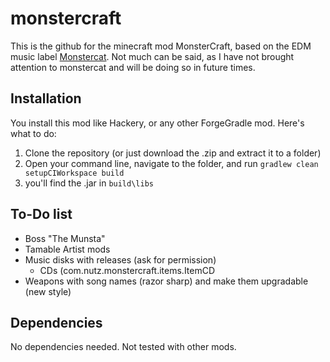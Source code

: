 monstercraft
============
This is the github for the minecraft mod MonsterCraft, based on the EDM music label [Monstercat](http://www.monstercat.com/). Not much can be said, as I have not brought attention to monstercat and will be doing so in future times.

Installation
------------
You install this mod like Hackery, or any other ForgeGradle mod. Here's what to do:
  1. Clone the repository (or just download the .zip and extract it to a folder)
  2. Open your command line, navigate to the folder, and run `gradlew clean setupCIWorkspace build`
  3. you'll find the .jar in `build\libs`

To-Do list
------------
  - Boss "The Munsta"
  - Tamable Artist mods
  - Music disks with releases (ask for permission)
    - CDs (com.nutz.monstercraft.items.ItemCD
  - Weapons with song names (razor sharp) and make them upgradable (new style)

Dependencies
------------
No dependencies needed. Not tested with other mods.
